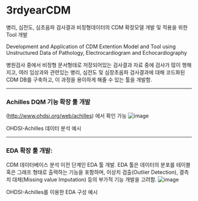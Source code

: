 # 3rdyearCDM

병리, 심전도, 심초음파 검사결과 비정형데이터의 CDM 확장모델 개발 및 적용을 위한 Tool 개발

Development and Application of CDM Extention Model and Tool using Unstructured Data of Pathology, Electrocardiogram and Echocardiography

병원검사 중에서 비정형 문서형태로 저장되어있는 검사결과 자료 중에 검사가 많이 행해지고, 여러 임상과와 관련있는 병리, 심전도 및 심장초음파 검사결과에 대해 코드화된 CDM DB를 구축하고, 이 과정을 용이하게 해줄 수 있는 툴을 개발함.


---
### Achilles DQM 기능 확장 툴 개발

(http://www.ohdsi.org/web/achilles) 에서 확인 가능
![image](https://user-images.githubusercontent.com/48557539/193769178-9f0c9f2d-fe93-4ce0-bc08-f44f2f502361.png)

OHDSI-Achilles 데이터 분석 예시

---
### EDA 확장 툴 개발:

CDM 데이터베이스 분석 이전 단계인 EDA 툴 개발.
EDA 툴은 데이터의 분포를 테이블 혹은 그래프 형태로 출력하는 기능을 포함하며, 이상치 검출(Outlier Detection), 결측치 대체(Missing value Imputation) 등의 부가적 기능 개발을 고려함.
![image](https://user-images.githubusercontent.com/48557539/193769385-6d88e4bd-1847-4770-99f9-5c0994c9165f.png)

OHDSI-Achilles를 이용한 EDA 구성 예시
